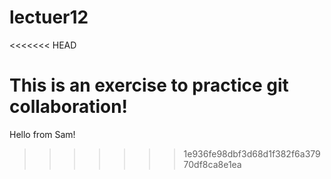 # lectuer12

<<<<<<< HEAD

This is an exercise to practice git collaboration!
=======
Hello from Sam!
>>>>>>> 1e936fe98dbf3d68d1f382f6a37970df8ca8e1ea
